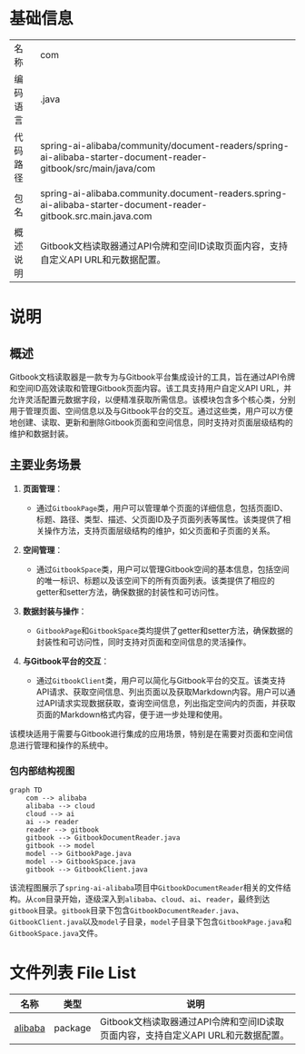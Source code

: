 # 基础信息

|      |      |
|------|------|
| 名称 | com |
| 编码语言 | .java |
| 代码路径 | spring-ai-alibaba/community/document-readers/spring-ai-alibaba-starter-document-reader-gitbook/src/main/java/com |
| 包名 | spring-ai-alibaba.community.document-readers.spring-ai-alibaba-starter-document-reader-gitbook.src.main.java.com |
| 概述说明 | Gitbook文档读取器通过API令牌和空间ID读取页面内容，支持自定义API URL和元数据配置。 |

# 说明

## 概述

Gitbook文档读取器是一款专为与Gitbook平台集成设计的工具，旨在通过API令牌和空间ID高效读取和管理Gitbook页面内容。该工具支持用户自定义API URL，并允许灵活配置元数据字段，以便精准获取所需信息。该模块包含多个核心类，分别用于管理页面、空间信息以及与Gitbook平台的交互。通过这些类，用户可以方便地创建、读取、更新和删除Gitbook页面和空间信息，同时支持对页面层级结构的维护和数据封装。

## 主要业务场景

1. **页面管理**：
   - 通过`GitbookPage`类，用户可以管理单个页面的详细信息，包括页面ID、标题、路径、类型、描述、父页面ID及子页面列表等属性。该类提供了相关操作方法，支持页面层级结构的维护，如父页面和子页面的关系。

2. **空间管理**：
   - 通过`GitbookSpace`类，用户可以管理Gitbook空间的基本信息，包括空间的唯一标识、标题以及该空间下的所有页面列表。该类提供了相应的getter和setter方法，确保数据的封装性和可访问性。

3. **数据封装与操作**：
   - `GitbookPage`和`GitbookSpace`类均提供了getter和setter方法，确保数据的封装性和可访问性，同时支持对页面和空间信息的灵活操作。

4. **与Gitbook平台的交互**：
   - 通过`GitbookClient`类，用户可以简化与Gitbook平台的交互。该类支持API请求、获取空间信息、列出页面以及获取Markdown内容。用户可以通过API请求实现数据获取，查询空间信息，列出指定空间内的页面，并获取页面的Markdown格式内容，便于进一步处理和使用。

该模块适用于需要与Gitbook进行集成的应用场景，特别是在需要对页面和空间信息进行管理和操作的系统中。


### 包内部结构视图

```mermaid
graph TD
    com --> alibaba
    alibaba --> cloud
    cloud --> ai
    ai --> reader
    reader --> gitbook
    gitbook --> GitbookDocumentReader.java
    gitbook --> model
    model --> GitbookPage.java
    model --> GitbookSpace.java
    gitbook --> GitbookClient.java
```

该流程图展示了`spring-ai-alibaba`项目中`GitbookDocumentReader`相关的文件结构。从`com`目录开始，逐级深入到`alibaba`、`cloud`、`ai`、`reader`，最终到达`gitbook`目录。`gitbook`目录下包含`GitbookDocumentReader.java`、`GitbookClient.java`以及`model`子目录，`model`子目录下包含`GitbookPage.java`和`GitbookSpace.java`文件。

# 文件列表 File List

| 名称   | 类型  | 说明 |
|-------|------|-------------|
| [alibaba](alibaba/_module.md) | package | Gitbook文档读取器通过API令牌和空间ID读取页面内容，支持自定义API URL和元数据配置。 |


